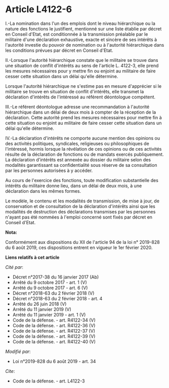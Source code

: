 # Article L4122-6

I.-La nomination dans l'un des emplois dont le niveau hiérarchique ou la nature des fonctions le justifient, mentionné sur
une liste établie par décret en Conseil d'Etat, est conditionnée à la transmission préalable par le militaire d'une
déclaration exhaustive, exacte et sincère de ses intérêts à l'autorité investie du pouvoir de nomination ou à l'autorité
hiérarchique dans les conditions prévues par décret en Conseil d'Etat.

II.-Lorsque l'autorité hiérarchique constate que le militaire se trouve dans une situation de conflit d'intérêts au sens de
l'article L. 4122-3, elle prend les mesures nécessaires pour y mettre fin ou enjoint au militaire de faire cesser cette
situation dans un délai qu'elle détermine.

Lorsque l'autorité hiérarchique ne s'estime pas en mesure d'apprécier si le militaire se trouve en situation de conflit
d'intérêts, elle transmet la déclaration d'intérêts de l'intéressé au référent déontologue compétent.

III.-Le référent déontologue adresse une recommandation à l'autorité hiérarchique dans un délai de deux mois à compter de la
réception de la déclaration. Cette autorité prend les mesures nécessaires pour mettre fin à cette situation ou enjoint au
militaire de faire cesser cette situation dans un délai qu'elle détermine.

IV.-La déclaration d'intérêts ne comporte aucune mention des opinions ou des activités politiques, syndicales, religieuses ou
philosophiques de l'intéressé, hormis lorsque la révélation de ces opinions ou de ces activités résulte de la déclaration de
fonctions ou de mandats exercés publiquement. La déclaration d'intérêts est annexée au dossier du militaire selon des
modalités garantissant sa confidentialité sous réserve de sa consultation par les personnes autorisées à y accéder.

Au cours de l'exercice des fonctions, toute modification substantielle des intérêts du militaire donne lieu, dans un délai de
deux mois, à une déclaration dans les mêmes formes.

Le modèle, le contenu et les modalités de transmission, de mise à jour, de conservation et de consultation de la déclaration
d'intérêts ainsi que les modalités de destruction des déclarations transmises par les personnes n'ayant pas été nommées à
l'emploi concerné sont fixés par décret en Conseil d'Etat.

**Nota:**

Conformément aux dispositions du XII de l'article 94 de la loi n° 2019-828 du 6 août 2019, ces dispositions entrent en
vigueur le 1er février 2020.

**Liens relatifs à cet article**

_Cité par_:

  - Décret n°2017-38 du 16 janvier 2017 (Ab)
  - Arrêté du 9 octobre 2017 - art. 1 (V)
  - Arrêté du 9 octobre 2017 - art. 6 (V)
  - Décret n°2018-63 du 2 février 2018 (V)
  - Décret n°2018-63 du 2 février 2018 - art. 4
  - Arrêté du 26 juin 2018 (V)
  - Arrêté du 11 janvier 2019 (V)
  - Arrêté du 11 janvier 2019 - art. 1 (V)
  - Code de la défense. - art. R4122-34 (V)
  - Code de la défense. - art. R4122-36 (V)
  - Code de la défense. - art. R4122-37 (V)
  - Code de la défense. - art. R4122-39 (V)
  - Code de la défense. - art. R4122-40 (V)

_Modifié par_:

  - Loi n°2019-828 du 6 août 2019 - art. 34

_Cite_:

  - Code de la défense. - art. L4122-3
